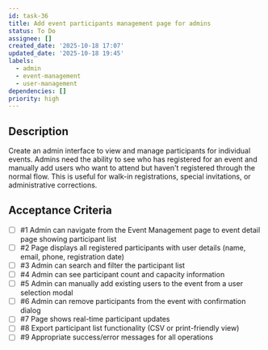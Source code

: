 ```yaml
---
id: task-36
title: Add event participants management page for admins
status: To Do
assignee: []
created_date: '2025-10-18 17:07'
updated_date: '2025-10-18 19:45'
labels:
  - admin
  - event-management
  - user-management
dependencies: []
priority: high
---
```


## Description

<!-- SECTION:DESCRIPTION:BEGIN -->
Create an admin interface to view and manage participants for individual events. Admins need the ability to see who has registered for an event and manually add users who want to attend but haven't registered through the normal flow. This is useful for walk-in registrations, special invitations, or administrative corrections.
<!-- SECTION:DESCRIPTION:END -->

## Acceptance Criteria
<!-- AC:BEGIN -->
- [ ] #1 Admin can navigate from the Event Management page to event detail page showing participant list
- [ ] #2 Page displays all registered participants with user details (name, email, phone, registration date)
- [ ] #3 Admin can search and filter the participant list
- [ ] #4 Admin can see participant count and capacity information
- [ ] #5 Admin can manually add existing users to the event from a user selection modal
- [ ] #6 Admin can remove participants from the event with confirmation dialog
- [ ] #7 Page shows real-time participant updates
- [ ] #8 Export participant list functionality (CSV or print-friendly view)
- [ ] #9 Appropriate success/error messages for all operations
<!-- AC:END -->

